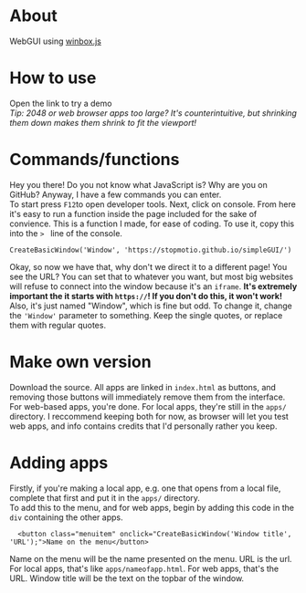 # About
WebGUI using [winbox.js](https://nextapps-de.github.io/winbox/)
# How to use
Open the link to try a demo <br/>
_Tip: 2048 or web browser apps too large? It's counterintuitive, but shrinking them down makes them shrink to fit the viewport!_
# Commands/functions
Hey you there! Do you not know what JavaScript is? Why are you on GitHub? Anyway, I have a few commands you can enter. <br/>
To start press `F12`to open developer tools. Next, click on console. From here it's easy to run a function inside the page included for the sake of convience. This is a function I made, for ease of coding. To use it, copy this into the `> ` line of the console.
```
CreateBasicWindow('Window', 'https://stopmotio.github.io/simpleGUI/')
```
Okay, so now we have that, why don't we direct it to a different page! You see the URL? You can set that to whatever you want, but most big websites will refuse to connect into the window because it's an `iframe`. **It's extremely important the it starts with `https://`! If you don't do this, it won't work!** <br/>
Also, it's just named "Window", which is fine but odd. To change it, change the `'Window'` parameter to something. Keep the single quotes, or replace them with regular quotes.
# Make own version
Download the source. All apps are linked in `index.html` as buttons, and removing those buttons will immediately remove them from the interface. For web-based apps, you're done. For local apps, they're still in the `apps/` directory. I reccommend keeping both for now, as browser will let you test web apps, and info contains credits that I'd personally rather you keep.
# Adding apps
Firstly, if you're making a local app, e.g. one that opens from a local file, complete that first and put it in the `apps/` directory. <br/>
To add this to the menu, and for web apps, begin by adding this code in the `div` containing the other apps. 
```
  <button class="menuitem" onclick="CreateBasicWindow('Window title', 'URL');">Name on the menu</button>
```
Name on the menu will be the name presented on the menu. URL is the url. For local apps, that's like `apps/nameofapp.html`. For web apps, that's the URL. Window title will be the text on the topbar of the window.
